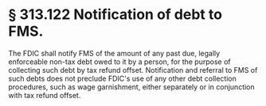 # § 313.122   Notification of debt to FMS.

The FDIC shall notify FMS of the amount of any past due, legally enforceable non-tax debt owed to it by a person, for the purpose of collecting such debt by tax refund offset. Notification and referral to FMS of such debts does not preclude FDIC's use of any other debt collection procedures, such as wage garnishment, either separately or in conjunction with tax refund offset. 




